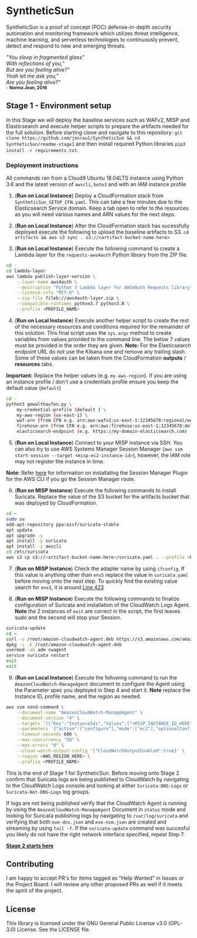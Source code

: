 # SyntheticSun
SyntheticSun is a proof of concept (POC) defense-in-depth security automation and monitoring framework which utilizes threat intelligence, machine learning, and serverless technologies to continuously prevent, detect and respond to new and emerging threats.

*"You sleep in fragmented glass"*</br>
*With reflections of you,"*</br>
*But are you feeling alive?"*</br>
*Yeah let me ask you,"*</br>
*Are you feeling alive?"*</br>
<sub>- **Norma Jean, 2016**</sub>

## Stage 1 - Environment setup
In this Stage we will deploy the baseline services such as WAFv2, MISP and Elasticsearch and execute helper scripts to prepare the artifacts needed for the full solution. Before starting clone and navigate to this repository: `git clone https://github.com/jonrau1/SyntheticSun && cd SyntheticSun/readme-stage1` and then install required Python libraries `pip3 install -r requirements.txt`.

### Deployment instructions
All commands ran from a Cloud9 Ubuntu 18.04LTS instance using Python 3.6 and the latest version of `awscli`, `boto3` and with an IAM instance profile

1. (**Run on Local Instance**) Deploy a CloudFormation stack from `SyntheticSun_SETUP_CFN.yaml`. This can take a few minutes due to the Elasticsearch Service domain. Keep a tab open to refer to the resources as you will need various names and ARN values for the next steps.

2. (**Run on Local Instance**) After the CloudFormation stack has sucessfully deployed execute the following to upload the baseline artifacts to S3.
`cd artifacts && aws s3 sync . s3://<artifact-bucket-name-here>`

3. (**Run on Local Instance**) Execute the following command to create a Lambda layer for the `requests-aws4auth` Python library from the ZIP file.
```bash
cd -
cd lambda-layer
aws lambda publish-layer-version \
    --layer-name aws4auth \
    --description "Python 3 Lambda layer for AWS4Auth Requests library" \
    --license-info "MIT-0" \
    --zip-file fileb://aws4auth-layer.zip \
    --compatible-runtimes python3.7 python3.8 \
    --profile <PROFILE_NAME>
```

4. (**Run on Local Instance**)  Execute another helper script to create the rest of the necessary resources and conditions required for the remainder of this solution. This final script uses the `sys.argv` method to create variables from values provided to the command line. The below 7 values must be provided in the order they are given. **Note:** For the Elasticsearch endpoint URL do *not* use the Kibana one and remove any trailing slash. Some of these values can be taken from the CloudFormation **outputs** / **resources** tabs.

**Important:** Replace the helper values (e.g. `my-aws-region`). If you are using an instance profile / don't use a credentials profile ensure you keep the default value (`default`)
```bash
cd -
python3 gewalthaufen.py \
    my-credential-profile (default ) \
    my-aws-region (us-east-1) \
    waf-arn (from CFN e.g. arn:aws:wafv2:us-east-1:12345678:regional/webacl/SyntheticSun-WACL/waf-id-goes-here) \
    firehose-arn (from CFN e.g. arn:aws:firehose:us-east-1:12345678:deliverystream/aws-waf-logs-syntheticsun) \
    elasticsearch-endpoint (e.g. https://my-domain-elasticsearch.com)
```

5. (**Run on Local Instance**) Connect to your MISP instance via SSH. You can also try to use AWS Systems Manager Session Manager (`aws ssm start-session --target <misp-ec2-instance-id>`), however, the IAM role may not register the instance in time.

**Note:** Refer [here](https://docs.aws.amazon.com/systems-manager/latest/userguide/session-manager-working-with-install-plugin.html) for information on installating the Session Manager Plugin for the AWS CLI if you go the Session Manager route.

6. (**Run on MISP Instance**) Execute the following commands to install Suricata. Replace the value of the S3 bucket for the artifacts bucket that was deployed by CloudFormation.
```bash
cd ~
sudo su
add-apt-repository ppa:oisf/suricata-stable
apt update
apt upgrade -y
apt install -y suricata
apt install -y awscli
cd /etc/suricata
aws s3 cp s3://<artifact-bucket-name-here>/suricata.yaml . --profile <PROFILE_NAME>
```

7. (**Run on MISP Instance**) Check the adapter name by using `ifconfig`. If this value is anything other than `ens5` replace the value in `suricata.yaml` before moving onto the next step. To quickly find the existing value search for `ens5`, it is around [Line 423](https://github.com/jonrau1/SyntheticSun/blob/master/readme-stage1/artifacts/suricata.yaml#L423)

8. (**Run on MISP Instance**) Execute the following commands to finalize configuration of Suricata and installation of the CloudWatch Logs Agent. **Note** the 2 instances of `exit` are correct in the script, the first leaves sudo and the second will stop your Session.
```bash
suricata-update
cd ~
curl -o /root/amazon-cloudwatch-agent.deb https://s3.amazonaws.com/amazoncloudwatch-agent/debian/amd64/latest/amazon-cloudwatch-agent.deb
dpkg -i -E /root/amazon-cloudwatch-agent.deb
usermod -aG adm cwagent
service suricata restart
exit
exit
```

9. (**Run on Local Instance**) Execute the following command to run the `AmazonCloudWatch-ManageAgent` document to configure the Agent using the Parameter spec you deployed in Step 4 and start it. **Note** replace the Instance ID, profile name, and the region as needed.
```bash
aws ssm send-command \
    --document-name "AmazonCloudWatch-ManageAgent" \
    --document-version "4" \
    --targets '[{"Key":"InstanceIds","Values":["<MISP_INSTANCE_ID_HERE"]}]' \
    --parameters '{"action":["configure"],"mode":["ec2"],"optionalConfigurationSource":["ssm"],"optionalConfigurationLocation":["AmazonCloudWatch-linux"],"optionalRestart":["yes"]}' \
    --timeout-seconds 600 \
    --max-concurrency "50" \
    --max-errors "0" \
    --cloud-watch-output-config '{"CloudWatchOutputEnabled":true}' \
    --region <AWS_REGION_HERE> \
    --profile <PROFILE_NAME>
```

This is the end of Stage 1 for SyntheticSun. Before moving onto Stage 2 confirm that Suricata logs are being published to CloudWatch by navigating to the CloudWatch Logs console and looking at either `Suricata-DNS-Logs` or `Suricata-Not-DNS-Logs` log groups. 

If logs are not being published verify that the CloudWatch Agent is running by using the `AmazonCloudWatch-ManageAgent` Document in `status` mode and looking for Suricata publishing logs by navigating to `/var/log/suricata` and verifying that both `eve-dns.json` and `eve-nsm.json` are created and streaming by using `tail -f`. If the `suricata-update` command was succesful you likely do not have the right network interface specified, repeat Step 7.

**[Stage 2 starts here](https://github.com/jonrau1/SyntheticSun/tree/master/readme-stage2)**

## Contributing
I am happy to accept PR's for items tagged as "Help Wanted" in Issues or the Project Board. I will review any other proposed PRs as well if it meets the spirit of the project.

## License
This library is licensed under the GNU General Public License v3.0 (GPL-3.0) License. See the LICENSE file.